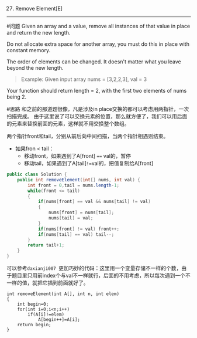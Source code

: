 027. Remove Element[E]
---
#问题
Given an array and a value, remove all instances of that value in place and return the new length.

Do not allocate extra space for another array, you must do this in place with constant memory.

The order of elements can be changed. It doesn't matter what you leave beyond the new length.

>Example:
Given input array nums = [3,2,2,3], val = 3

Your function should return length = 2, with the first two elements of nums being 2.

#思路
和之前的那道题很像，凡是涉及in place交换的都可以考虑用两指针，一次扫描完成。
由于这里说了可以交换元素的位置，那么就方便了，我们可以用后面的元素来替换前面的元素，这样就不用交换整个数组。

两个指针front和tail，分别从前后向中间扫描，当两个指针相遇则结束。
- 如果fron < tail：
	- 移动front，如果遇到了A[front] `==` val的，暂停
	- 移动tail，如果遇到了A[tail]`!=`val的，把值复制给A[front]


```java
public class Solution {
    public int removeElement(int[] nums, int val) {
        int front = 0,tail = nums.length-1;
        while(front <= tail)
        {
            if(nums[front] == val && nums[tail] != val)
            {
                nums[front] = nums[tail];
                nums[tail] = val;
            }
            if(nums[front] != val) front++;
            if(nums[tail] == val) tail--;
        }
        return tail+1;
    }
}
```

可以参考`daxianji007 `更加巧妙的代码：这里用一个变量存储不一样的个数，由于题目里只用前index个与val不一样就行，后面的不用考虑，所以每次遇到一个不一样的值，就把它插到前面就好了。
```
int removeElement(int A[], int n, int elem) 
{
    int begin=0;
    for(int i=0;i<n;i++) 
	    if(A[i]!=elem) 
		    A[begin++]=A[i];
    return begin;
}

```

